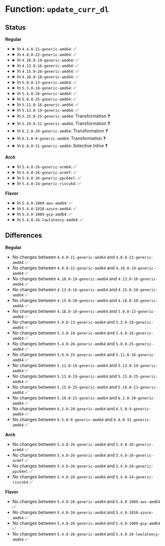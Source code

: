 # Function: <code>update_curr_dl</code>

## Status
<b>Regular</b>
<ul>
<li>
<details>
<summary>In <code>4.4.0-21-generic-amd64</code>: ✅</summary>

```c
void update_curr_dl(struct rq * rq)
```

```json
{
  "name": "update_curr_dl",
  "collision_type": "Unique Static",
  "inline_type": "No",
  "funcs": [
    {
      "addr": 18446744071579640208,
      "name": "update_curr_dl",
      "external": false,
      "loc": "kernel/sched/deadline.c:714",
      "file": "kernel/sched/deadline.c",
      "inline": "seen, unknown",
      "caller_inline": [],
      "caller_func": [
        "kernel/sched/deadline.c:put_prev_task_dl",
        "kernel/sched/deadline.c:yield_task_dl",
        "kernel/sched/deadline.c:dequeue_task_dl",
        "kernel/sched/deadline.c:pick_next_task_dl"
      ]
    }
  ],
  "symbols": [
    {
      "addr": 18446744071579640208,
      "name": "update_curr_dl",
      "section": ".text",
      "bind": "STB_LOCAL",
      "size": 405
    }
  ]
}
```
</details>
</li>
<li>
<details>
<summary>In <code>4.8.0-22-generic-amd64</code>: ✅</summary>

```c
void update_curr_dl(struct rq * rq)
```

```json
{
  "name": "update_curr_dl",
  "collision_type": "Unique Static",
  "inline_type": "No",
  "funcs": [
    {
      "addr": 18446744071579655008,
      "name": "update_curr_dl",
      "external": false,
      "loc": "kernel/sched/deadline.c:714",
      "file": "kernel/sched/deadline.c",
      "inline": "seen, unknown",
      "caller_inline": [],
      "caller_func": [
        "kernel/sched/deadline.c:put_prev_task_dl",
        "kernel/sched/deadline.c:pick_next_task_dl",
        "kernel/sched/deadline.c:yield_task_dl",
        "kernel/sched/deadline.c:dequeue_task_dl"
      ]
    }
  ],
  "symbols": [
    {
      "addr": 18446744071579655008,
      "name": "update_curr_dl",
      "section": ".text",
      "bind": "STB_LOCAL",
      "size": 501
    }
  ]
}
```
</details>
</li>
<li>
<details>
<summary>In <code>4.10.0-19-generic-amd64</code>: ✅</summary>

```c
void update_curr_dl(struct rq * rq)
```

```json
{
  "name": "update_curr_dl",
  "collision_type": "Unique Static",
  "inline_type": "No",
  "funcs": [
    {
      "addr": 18446744071579679520,
      "name": "update_curr_dl",
      "external": false,
      "loc": "kernel/sched/deadline.c:704",
      "file": "kernel/sched/deadline.c",
      "inline": "seen, unknown",
      "caller_inline": [],
      "caller_func": [
        "kernel/sched/deadline.c:put_prev_task_dl",
        "kernel/sched/deadline.c:pick_next_task_dl",
        "kernel/sched/deadline.c:yield_task_dl",
        "kernel/sched/deadline.c:dequeue_task_dl"
      ]
    }
  ],
  "symbols": [
    {
      "addr": 18446744071579679520,
      "name": "update_curr_dl",
      "section": ".text",
      "bind": "STB_LOCAL",
      "size": 497
    }
  ]
}
```
</details>
</li>
<li>
<details>
<summary>In <code>4.13.0-16-generic-amd64</code>: ✅</summary>

```c
void update_curr_dl(struct rq * rq)
```

```json
{
  "name": "update_curr_dl",
  "collision_type": "Unique Static",
  "inline_type": "No",
  "funcs": [
    {
      "addr": 18446744071579663808,
      "name": "update_curr_dl",
      "external": false,
      "loc": "kernel/sched/deadline.c:1114",
      "file": "kernel/sched/deadline.c",
      "inline": "seen, unknown",
      "caller_inline": [],
      "caller_func": [
        "kernel/sched/deadline.c:pick_next_task_dl",
        "kernel/sched/deadline.c:yield_task_dl",
        "kernel/sched/deadline.c:dequeue_task_dl"
      ]
    }
  ],
  "symbols": [
    {
      "addr": 18446744071579663808,
      "name": "update_curr_dl",
      "section": ".text",
      "bind": "STB_LOCAL",
      "size": 746
    }
  ]
}
```
</details>
</li>
<li>
<details>
<summary>In <code>4.15.0-20-generic-amd64</code>: ✅</summary>

```c
void update_curr_dl(struct rq * rq)
```

```json
{
  "name": "update_curr_dl",
  "collision_type": "Unique Static",
  "inline_type": "No",
  "funcs": [
    {
      "addr": 18446744071579694304,
      "name": "update_curr_dl",
      "external": false,
      "loc": "kernel/sched/deadline.c:1113",
      "file": "kernel/sched/deadline.c",
      "inline": "seen, unknown",
      "caller_inline": [],
      "caller_func": [
        "kernel/sched/deadline.c:pick_next_task_dl",
        "kernel/sched/deadline.c:yield_task_dl",
        "kernel/sched/deadline.c:dequeue_task_dl"
      ]
    }
  ],
  "symbols": [
    {
      "addr": 18446744071579694304,
      "name": "update_curr_dl",
      "section": ".text",
      "bind": "STB_LOCAL",
      "size": 743
    }
  ]
}
```
</details>
</li>
<li>
<details>
<summary>In <code>4.18.0-10-generic-amd64</code>: ✅</summary>

```c
void update_curr_dl(struct rq * rq)
```

```json
{
  "name": "update_curr_dl",
  "collision_type": "Unique Static",
  "inline_type": "No",
  "funcs": [
    {
      "addr": 18446744071579725968,
      "name": "update_curr_dl",
      "external": false,
      "loc": "kernel/sched/deadline.c:1146",
      "file": "kernel/sched/deadline.c",
      "inline": "seen, unknown",
      "caller_inline": [],
      "caller_func": [
        "kernel/sched/deadline.c:pick_next_task_dl",
        "kernel/sched/deadline.c:yield_task_dl",
        "kernel/sched/deadline.c:dequeue_task_dl"
      ]
    }
  ],
  "symbols": [
    {
      "addr": 18446744071579725968,
      "name": "update_curr_dl",
      "section": ".text",
      "bind": "STB_LOCAL",
      "size": 675
    }
  ]
}
```
</details>
</li>
<li>
<details>
<summary>In <code>5.0.0-13-generic-amd64</code>: ✅</summary>

```c
void update_curr_dl(struct rq * rq)
```

```json
{
  "name": "update_curr_dl",
  "collision_type": "Unique Static",
  "inline_type": "No",
  "funcs": [
    {
      "addr": 18446744071579768288,
      "name": "update_curr_dl",
      "external": false,
      "loc": "kernel/sched/deadline.c:1147",
      "file": "kernel/sched/deadline.c",
      "inline": "seen, unknown",
      "caller_inline": [],
      "caller_func": [
        "kernel/sched/deadline.c:pick_next_task_dl",
        "kernel/sched/deadline.c:yield_task_dl",
        "kernel/sched/deadline.c:dequeue_task_dl"
      ]
    }
  ],
  "symbols": [
    {
      "addr": 18446744071579768288,
      "name": "update_curr_dl",
      "section": ".text",
      "bind": "STB_LOCAL",
      "size": 658
    }
  ]
}
```
</details>
</li>
<li>
<details>
<summary>In <code>5.3.0-18-generic-amd64</code>: ✅</summary>

```c
void update_curr_dl(struct rq * rq)
```

```json
{
  "name": "update_curr_dl",
  "collision_type": "Unique Static",
  "inline_type": "No",
  "funcs": [
    {
      "addr": 18446744071579795600,
      "name": "update_curr_dl",
      "external": false,
      "loc": "kernel/sched/deadline.c:1146",
      "file": "kernel/sched/deadline.c",
      "inline": "seen, unknown",
      "caller_inline": [],
      "caller_func": [
        "kernel/sched/deadline.c:pick_next_task_dl",
        "kernel/sched/deadline.c:yield_task_dl",
        "kernel/sched/deadline.c:dequeue_task_dl"
      ]
    }
  ],
  "symbols": [
    {
      "addr": 18446744071579795600,
      "name": "update_curr_dl",
      "section": ".text",
      "bind": "STB_LOCAL",
      "size": 684
    }
  ]
}
```
</details>
</li>
<li>
<details>
<summary>In <code>5.4.0-26-generic-amd64</code>: ✅</summary>

```c
void update_curr_dl(struct rq * rq)
```

```json
{
  "name": "update_curr_dl",
  "collision_type": "Unique Static",
  "inline_type": "No",
  "funcs": [
    {
      "addr": 18446744071579841632,
      "name": "update_curr_dl",
      "external": false,
      "loc": "kernel/sched/deadline.c:1179",
      "file": "kernel/sched/deadline.c",
      "inline": "seen, unknown",
      "caller_inline": [],
      "caller_func": [
        "kernel/sched/deadline.c:yield_task_dl",
        "kernel/sched/deadline.c:dequeue_task_dl"
      ]
    }
  ],
  "symbols": [
    {
      "addr": 18446744071579841632,
      "name": "update_curr_dl",
      "section": ".text",
      "bind": "STB_LOCAL",
      "size": 683
    }
  ]
}
```
</details>
</li>
<li>
<details>
<summary>In <code>5.8.0-25-generic-amd64</code>: ✅</summary>

```c
void update_curr_dl(struct rq * rq)
```

```json
{
  "name": "update_curr_dl",
  "collision_type": "Unique Static",
  "inline_type": "No",
  "funcs": [
    {
      "addr": 18446744071579880256,
      "name": "update_curr_dl",
      "external": false,
      "loc": "kernel/sched/deadline.c:1181",
      "file": "kernel/sched/deadline.c",
      "inline": "seen, unknown",
      "caller_inline": [],
      "caller_func": [
        "kernel/sched/deadline.c:yield_task_dl",
        "kernel/sched/deadline.c:dequeue_task_dl"
      ]
    }
  ],
  "symbols": [
    {
      "addr": 18446744071579880256,
      "name": "update_curr_dl",
      "section": ".text",
      "bind": "STB_LOCAL",
      "size": 730
    }
  ]
}
```
</details>
</li>
<li>
<details>
<summary>In <code>5.11.0-16-generic-amd64</code>: ✅</summary>

```c
void update_curr_dl(struct rq * rq)
```

```json
{
  "name": "update_curr_dl",
  "collision_type": "Unique Static",
  "inline_type": "No",
  "funcs": [
    {
      "addr": 18446744071579873360,
      "name": "update_curr_dl",
      "external": false,
      "loc": "kernel/sched/deadline.c:1255",
      "file": "kernel/sched/deadline.c",
      "inline": "seen, unknown",
      "caller_inline": [],
      "caller_func": [
        "kernel/sched/deadline.c:yield_task_dl",
        "kernel/sched/deadline.c:dequeue_task_dl"
      ]
    }
  ],
  "symbols": [
    {
      "addr": 18446744071579873360,
      "name": "update_curr_dl",
      "section": ".text",
      "bind": "STB_LOCAL",
      "size": 734
    }
  ]
}
```
</details>
</li>
<li>
<details>
<summary>In <code>5.13.0-19-generic-amd64</code>: ✅</summary>

```c
void update_curr_dl(struct rq * rq)
```

```json
{
  "name": "update_curr_dl",
  "collision_type": "Unique Static",
  "inline_type": "No",
  "funcs": [
    {
      "addr": 18446744071579882064,
      "name": "update_curr_dl",
      "external": false,
      "loc": "kernel/sched/deadline.c:1241",
      "file": "kernel/sched/deadline.c",
      "inline": "seen, unknown",
      "caller_inline": [],
      "caller_func": [
        "kernel/sched/deadline.c:yield_task_dl",
        "kernel/sched/deadline.c:dequeue_task_dl"
      ]
    }
  ],
  "symbols": [
    {
      "addr": 18446744071579882064,
      "name": "update_curr_dl",
      "section": ".text",
      "bind": "STB_LOCAL",
      "size": 850
    }
  ]
}
```
</details>
</li>
<li>
<details>
<summary>In <code>5.15.0-25-generic-amd64</code>: Transformation ❓</summary>

```c
void update_curr_dl(struct rq * rq)
```

```json
{
  "name": "update_curr_dl",
  "collision_type": "Unique Static",
  "inline_type": "No",
  "funcs": [
    {
      "addr": 0,
      "name": "update_curr_dl",
      "external": false,
      "loc": "kernel/sched/deadline.c:1241",
      "file": "kernel/sched/deadline.c",
      "inline": "seen, unknown",
      "caller_inline": [],
      "caller_func": [
        "kernel/sched/deadline.c:yield_task_dl",
        "kernel/sched/deadline.c:dequeue_task_dl"
      ]
    }
  ],
  "symbols": [
    {
      "addr": 18446744071579997728,
      "name": "update_curr_dl",
      "section": ".text",
      "bind": "STB_LOCAL",
      "size": 902
    },
    {
      "addr": 18446744071592111752,
      "name": "update_curr_dl.cold",
      "section": ".text",
      "bind": "STB_LOCAL",
      "size": 21
    }
  ]
}
```
</details>
</li>
<li>
<details>
<summary>In <code>5.19.0-21-generic-amd64</code>: Transformation ❓</summary>

```c
void update_curr_dl(struct rq * rq)
```

```json
{
  "name": "update_curr_dl",
  "collision_type": "Unique Static",
  "inline_type": "No",
  "funcs": [
    {
      "addr": 0,
      "name": "update_curr_dl",
      "external": false,
      "loc": "kernel/sched/deadline.c:1302",
      "file": "kernel/sched/build_policy.c",
      "inline": "seen, unknown",
      "caller_inline": [],
      "caller_func": [
        "kernel/sched/build_policy.c:yield_task_dl",
        "kernel/sched/build_policy.c:dequeue_task_dl"
      ]
    }
  ],
  "symbols": [
    {
      "addr": 18446744071580115104,
      "name": "update_curr_dl",
      "section": ".text",
      "bind": "STB_LOCAL",
      "size": 907
    },
    {
      "addr": 18446744071593879309,
      "name": "update_curr_dl.cold",
      "section": ".text",
      "bind": "STB_LOCAL",
      "size": 21
    }
  ]
}
```
</details>
</li>
<li>
<details>
<summary>In <code>6.2.0-20-generic-amd64</code>: Transformation ❓</summary>

```c
void update_curr_dl(struct rq * rq)
```

```json
{
  "name": "update_curr_dl",
  "collision_type": "Unique Static",
  "inline_type": "No",
  "funcs": [
    {
      "addr": 0,
      "name": "update_curr_dl",
      "external": false,
      "loc": "kernel/sched/deadline.c:1307",
      "file": "kernel/sched/build_policy.c",
      "inline": "seen, unknown",
      "caller_inline": [],
      "caller_func": [
        "kernel/sched/build_policy.c:yield_task_dl",
        "kernel/sched/build_policy.c:dequeue_task_dl"
      ]
    }
  ],
  "symbols": [
    {
      "addr": 18446744071580288640,
      "name": "update_curr_dl",
      "section": ".text",
      "bind": "STB_LOCAL",
      "size": 907
    },
    {
      "addr": 18446744071595981101,
      "name": "update_curr_dl.cold",
      "section": ".text",
      "bind": "STB_LOCAL",
      "size": 21
    }
  ]
}
```
</details>
</li>
<li>
<details>
<summary>In <code>6.5.0-9-generic-amd64</code>: Transformation ❓</summary>

```c
void update_curr_dl(struct rq * rq)
```

```json
{
  "name": "update_curr_dl",
  "collision_type": "Unique Static",
  "inline_type": "No",
  "funcs": [
    {
      "addr": 0,
      "name": "update_curr_dl",
      "external": false,
      "loc": "kernel/sched/deadline.c:1298",
      "file": "kernel/sched/build_policy.c",
      "inline": "seen, unknown",
      "caller_inline": [],
      "caller_func": [
        "kernel/sched/build_policy.c:yield_task_dl",
        "kernel/sched/build_policy.c:dequeue_task_dl"
      ]
    }
  ],
  "symbols": [
    {
      "addr": 18446744071580356000,
      "name": "update_curr_dl",
      "section": ".text",
      "bind": "STB_LOCAL",
      "size": 931
    },
    {
      "addr": 18446744071596499283,
      "name": "update_curr_dl.cold",
      "section": ".text",
      "bind": "STB_LOCAL",
      "size": 21
    }
  ]
}
```
</details>
</li>
<li>
<details>
<summary>In <code>6.8.0-31-generic-amd64</code>: Selective Inline ❓</summary>

```c
void update_curr_dl(struct rq * rq)
```

```json
{
  "name": "update_curr_dl",
  "collision_type": "Unique Static",
  "inline_type": "Selective",
  "funcs": [
    {
      "addr": 18446744071580412306,
      "name": "update_curr_dl",
      "external": false,
      "loc": "kernel/sched/deadline.c:1443",
      "file": "kernel/sched/build_policy.c",
      "inline": "not declared, inlined",
      "caller_inline": [
        "kernel/sched/build_policy.c:yield_task_dl"
      ],
      "caller_func": []
    }
  ],
  "symbols": [
    {
      "addr": 18446744071580411936,
      "name": "update_curr_dl",
      "section": ".text",
      "bind": "STB_LOCAL",
      "size": 99
    }
  ]
}
```
</details>
</li>
</ul>
<b>Arch</b>
<ul>
<li>
<details>
<summary>In <code>5.4.0-26-generic-arm64</code>: ✅</summary>

```c
void update_curr_dl(struct rq * rq)
```

```json
{
  "name": "update_curr_dl",
  "collision_type": "Unique Static",
  "inline_type": "No",
  "funcs": [
    {
      "addr": 18446603336491030120,
      "name": "update_curr_dl",
      "external": false,
      "loc": "kernel/sched/deadline.c:1179",
      "file": "kernel/sched/deadline.c",
      "inline": "seen, unknown",
      "caller_inline": [],
      "caller_func": [
        "kernel/sched/deadline.c:yield_task_dl",
        "kernel/sched/deadline.c:dequeue_task_dl"
      ]
    }
  ],
  "symbols": [
    {
      "addr": 18446603336491030120,
      "name": "update_curr_dl",
      "section": ".text",
      "bind": "STB_LOCAL",
      "size": 744
    }
  ]
}
```
</details>
</li>
<li>
<details>
<summary>In <code>5.4.0-26-generic-armhf</code>: ✅</summary>

```c
void update_curr_dl(struct rq * rq)
```

```json
{
  "name": "update_curr_dl",
  "collision_type": "Unique Static",
  "inline_type": "No",
  "funcs": [
    {
      "addr": 3225038752,
      "name": "update_curr_dl",
      "external": false,
      "loc": "kernel/sched/deadline.c:1179",
      "file": "kernel/sched/deadline.c",
      "inline": "seen, unknown",
      "caller_inline": [],
      "caller_func": [
        "kernel/sched/deadline.c:yield_task_dl",
        "kernel/sched/deadline.c:dequeue_task_dl"
      ]
    }
  ],
  "symbols": [
    {
      "addr": 3225038752,
      "name": "update_curr_dl",
      "section": ".text",
      "bind": "STB_LOCAL",
      "size": 1020
    }
  ]
}
```
</details>
</li>
<li>
<details>
<summary>In <code>5.4.0-26-generic-ppc64el</code>: ✅</summary>

```c
void update_curr_dl(struct rq * rq)
```

```json
{
  "name": "update_curr_dl",
  "collision_type": "Unique Static",
  "inline_type": "No",
  "funcs": [
    {
      "addr": 13835058055283906656,
      "name": "update_curr_dl",
      "external": false,
      "loc": "kernel/sched/deadline.c:1179",
      "file": "kernel/sched/deadline.c",
      "inline": "seen, unknown",
      "caller_inline": [],
      "caller_func": [
        "kernel/sched/deadline.c:yield_task_dl",
        "kernel/sched/deadline.c:dequeue_task_dl"
      ]
    }
  ],
  "symbols": [
    {
      "addr": 13835058055283906656,
      "name": "update_curr_dl",
      "section": ".text",
      "bind": "STB_LOCAL",
      "size": 796
    }
  ]
}
```
</details>
</li>
<li>
<details>
<summary>In <code>5.4.0-24-generic-riscv64</code>: ✅</summary>

```c
void update_curr_dl(struct rq * rq)
```

```json
{
  "name": "update_curr_dl",
  "collision_type": "Unique Static",
  "inline_type": "No",
  "funcs": [
    {
      "addr": 18446743936271634968,
      "name": "update_curr_dl",
      "external": false,
      "loc": "kernel/sched/deadline.c:1179",
      "file": "kernel/sched/deadline.c",
      "inline": "seen, unknown",
      "caller_inline": [],
      "caller_func": [
        "kernel/sched/deadline.c:yield_task_dl",
        "kernel/sched/deadline.c:dequeue_task_dl"
      ]
    }
  ],
  "symbols": [
    {
      "addr": 18446743936271634968,
      "name": "update_curr_dl",
      "section": ".text",
      "bind": "STB_LOCAL",
      "size": 606
    }
  ]
}
```
</details>
</li>
</ul>
<b>Flavor</b>
<ul>
<li>
<details>
<summary>In <code>5.4.0-1009-aws-amd64</code>: ✅</summary>

```c
void update_curr_dl(struct rq * rq)
```

```json
{
  "name": "update_curr_dl",
  "collision_type": "Unique Static",
  "inline_type": "No",
  "funcs": [
    {
      "addr": 18446744071579813984,
      "name": "update_curr_dl",
      "external": false,
      "loc": "kernel/sched/deadline.c:1179",
      "file": "kernel/sched/deadline.c",
      "inline": "seen, unknown",
      "caller_inline": [],
      "caller_func": [
        "kernel/sched/deadline.c:yield_task_dl",
        "kernel/sched/deadline.c:dequeue_task_dl"
      ]
    }
  ],
  "symbols": [
    {
      "addr": 18446744071579813984,
      "name": "update_curr_dl",
      "section": ".text",
      "bind": "STB_LOCAL",
      "size": 683
    }
  ]
}
```
</details>
</li>
<li>
<details>
<summary>In <code>5.4.0-1010-azure-amd64</code>: ✅</summary>

```c
void update_curr_dl(struct rq * rq)
```

```json
{
  "name": "update_curr_dl",
  "collision_type": "Unique Static",
  "inline_type": "No",
  "funcs": [
    {
      "addr": 18446744071579748608,
      "name": "update_curr_dl",
      "external": false,
      "loc": "kernel/sched/deadline.c:1179",
      "file": "kernel/sched/deadline.c",
      "inline": "seen, unknown",
      "caller_inline": [],
      "caller_func": [
        "kernel/sched/deadline.c:yield_task_dl",
        "kernel/sched/deadline.c:dequeue_task_dl"
      ]
    }
  ],
  "symbols": [
    {
      "addr": 18446744071579748608,
      "name": "update_curr_dl",
      "section": ".text",
      "bind": "STB_LOCAL",
      "size": 683
    }
  ]
}
```
</details>
</li>
<li>
<details>
<summary>In <code>5.4.0-1009-gcp-amd64</code>: ✅</summary>

```c
void update_curr_dl(struct rq * rq)
```

```json
{
  "name": "update_curr_dl",
  "collision_type": "Unique Static",
  "inline_type": "No",
  "funcs": [
    {
      "addr": 18446744071579802000,
      "name": "update_curr_dl",
      "external": false,
      "loc": "kernel/sched/deadline.c:1179",
      "file": "kernel/sched/deadline.c",
      "inline": "seen, unknown",
      "caller_inline": [],
      "caller_func": [
        "kernel/sched/deadline.c:yield_task_dl",
        "kernel/sched/deadline.c:dequeue_task_dl"
      ]
    }
  ],
  "symbols": [
    {
      "addr": 18446744071579802000,
      "name": "update_curr_dl",
      "section": ".text",
      "bind": "STB_LOCAL",
      "size": 683
    }
  ]
}
```
</details>
</li>
<li>
<details>
<summary>In <code>5.4.0-26-lowlatency-amd64</code>: ✅</summary>

```c
void update_curr_dl(struct rq * rq)
```

```json
{
  "name": "update_curr_dl",
  "collision_type": "Unique Static",
  "inline_type": "No",
  "funcs": [
    {
      "addr": 18446744071579846976,
      "name": "update_curr_dl",
      "external": false,
      "loc": "kernel/sched/deadline.c:1179",
      "file": "kernel/sched/deadline.c",
      "inline": "seen, unknown",
      "caller_inline": [],
      "caller_func": [
        "kernel/sched/deadline.c:yield_task_dl",
        "kernel/sched/deadline.c:dequeue_task_dl"
      ]
    }
  ],
  "symbols": [
    {
      "addr": 18446744071579846976,
      "name": "update_curr_dl",
      "section": ".text",
      "bind": "STB_LOCAL",
      "size": 691
    }
  ]
}
```
</details>
</li>
</ul>

## Differences
<b>Regular</b>
<ul>
<li>
No changes between <code>4.4.0-21-generic-amd64</code> and <code>4.8.0-22-generic-amd64</code> ✅
</li>
<li>
No changes between <code>4.8.0-22-generic-amd64</code> and <code>4.10.0-19-generic-amd64</code> ✅
</li>
<li>
No changes between <code>4.10.0-19-generic-amd64</code> and <code>4.13.0-16-generic-amd64</code> ✅
</li>
<li>
No changes between <code>4.13.0-16-generic-amd64</code> and <code>4.15.0-20-generic-amd64</code> ✅
</li>
<li>
No changes between <code>4.15.0-20-generic-amd64</code> and <code>4.18.0-10-generic-amd64</code> ✅
</li>
<li>
No changes between <code>4.18.0-10-generic-amd64</code> and <code>5.0.0-13-generic-amd64</code> ✅
</li>
<li>
No changes between <code>5.0.0-13-generic-amd64</code> and <code>5.3.0-18-generic-amd64</code> ✅
</li>
<li>
No changes between <code>5.3.0-18-generic-amd64</code> and <code>5.4.0-26-generic-amd64</code> ✅
</li>
<li>
No changes between <code>5.4.0-26-generic-amd64</code> and <code>5.8.0-25-generic-amd64</code> ✅
</li>
<li>
No changes between <code>5.8.0-25-generic-amd64</code> and <code>5.11.0-16-generic-amd64</code> ✅
</li>
<li>
No changes between <code>5.11.0-16-generic-amd64</code> and <code>5.13.0-19-generic-amd64</code> ✅
</li>
<li>
No changes between <code>5.13.0-19-generic-amd64</code> and <code>5.15.0-25-generic-amd64</code> ✅
</li>
<li>
No changes between <code>5.15.0-25-generic-amd64</code> and <code>5.19.0-21-generic-amd64</code> ✅
</li>
<li>
No changes between <code>5.19.0-21-generic-amd64</code> and <code>6.2.0-20-generic-amd64</code> ✅
</li>
<li>
No changes between <code>6.2.0-20-generic-amd64</code> and <code>6.5.0-9-generic-amd64</code> ✅
</li>
<li>
No changes between <code>6.5.0-9-generic-amd64</code> and <code>6.8.0-31-generic-amd64</code> ✅
</li>
</ul>
<b>Arch</b>
<ul>
<li>
No changes between <code>5.4.0-26-generic-amd64</code> and <code>5.4.0-26-generic-arm64</code> ✅
</li>
<li>
No changes between <code>5.4.0-26-generic-amd64</code> and <code>5.4.0-26-generic-armhf</code> ✅
</li>
<li>
No changes between <code>5.4.0-26-generic-amd64</code> and <code>5.4.0-26-generic-ppc64el</code> ✅
</li>
<li>
No changes between <code>5.4.0-26-generic-amd64</code> and <code>5.4.0-24-generic-riscv64</code> ✅
</li>
</ul>
<b>Flavor</b>
<ul>
<li>
No changes between <code>5.4.0-26-generic-amd64</code> and <code>5.4.0-1009-aws-amd64</code> ✅
</li>
<li>
No changes between <code>5.4.0-26-generic-amd64</code> and <code>5.4.0-1010-azure-amd64</code> ✅
</li>
<li>
No changes between <code>5.4.0-26-generic-amd64</code> and <code>5.4.0-1009-gcp-amd64</code> ✅
</li>
<li>
No changes between <code>5.4.0-26-generic-amd64</code> and <code>5.4.0-26-lowlatency-amd64</code> ✅
</li>
</ul>
